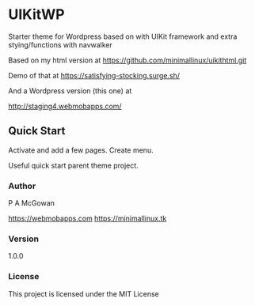# UIKitWP

Starter theme for Wordpress based on with UIKit framework and extra stying/functions with navwalker

Based on my html version at https://github.com/minimallinux/uikithtml.git

Demo of that at https://satisfying-stocking.surge.sh/

And a Wordpress version (this one) at

http://staging4.webmobapps.com/

## Quick Start

Activate and add a few pages. Create menu.

Useful quick start parent theme project.

### Author

P A McGowan

https://webmobapps.com
https://minimallinux.tk

### Version

1.0.0

### License

This project is licensed under the MIT License
